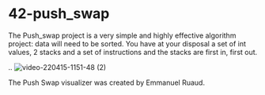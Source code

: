 # 42-push_swap
The Push_swap project is a very simple and highly effective algorithm project: data will need to be sorted. You have at your disposal a set of int values, 2 stacks and a set of instructions and the stacks are first in, first out.

..
![video-220415-1151-48 (2)](https://user-images.githubusercontent.com/96283427/163557629-f971e729-ceaf-4ebd-903b-05392e02bbd5.gif)

The Push Swap visualizer was created by Emmanuel Ruaud.

